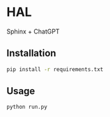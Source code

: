 # HAL

Sphinx + ChatGPT

## Installation

```bash
pip install -r requirements.txt
```

## Usage

```bash
python run.py
```
